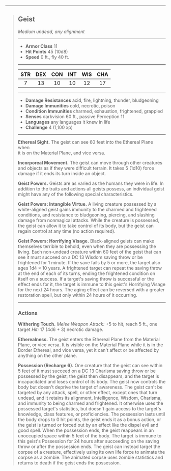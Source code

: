 ***
> ## Geist
> *Medium undead, any alignment*
> 
> ***
> 
> - **Armor Class** 11
> - **Hit Points** 45 (10d8)
> - **Speed** 0 ft., fly 40 ft.
> 
> ***
> 
> |STR|DEX|CON|INT|WIS|CHA|
> |:---:|:---:|:---:|:---:|:---:|:---:|
> |7|13|10|10|12|17|
> 
> ***
> 
> - **Damage Resistances** acid, fire, lightning, thunder, bludgeoning
> - **Damage Immunities** cold, necrotic, poison
> - **Condition Immunities** charmed, exhaustion, frightened, grappled
> - **Senses** darkvision 60 ft., passive Perception 11
> - **Languages** any languages it knew in life
> - **Challenge** 4 (1,100 xp)
> 
> ***
> 
> **Ethereal Sight.** The geist can see 60 feet into the Ethereal Plane when  
> it is on the Material Plane, and vice versa.
> 
> **Incorporeal Movement.** The geist can move through other creatures  
> and objects as if they were difficult terrain. It takes 5 (1d10) force  
> damage if it ends its turn inside an object.
> 
> **Geist Powers.** Geists are as varied as the humans they were in life. In addition to the traits and actions all geists possess, an individual geist might have any of the following special characteristics. 
> 
> **Geist Powers: Intangible Virtue.** A living creature possessed by a white-aligned geist gains immunity to the charmed and frightened conditions, and resistance to bludgeoning, piercing, and slashing damage from nonmagical attacks. While the creature is possessed, the geist can allow it to take control of its body, but the geist can regain control at any time (no action required).
> 
> **Geist Powers: Horrifying Visage.** Black-aligned geists can make themselves terrible to behold, even when they are possessing the living. Each non-undead creature within 60 feet of the geist that can see it must succeed on a DC 13 Wisdom saving throw or be frightened for 1 minute. If the save fails by 5 or more, the target also ages 1d4    ×    10 years. A frightened target can repeat the saving throw at the end of each of its turns, ending the frightened condition on itself on a success. If a target's saving throw is successful or the effect ends for it, the target is immune to this geist's Horrifying Visage for the next 24 hours. The aging effect can be reversed with a greater restoration spell, but only within 24 hours of it occurring.
> 
> ***
> 
> ### Actions
> **Withering Touch.** *Melee Weapon Attack:* +5 to hit, reach 5 ft., one target *Hit:* 17 (4d6 + 3) necrotic damage.
> 
> **Etherealness.** The geist enters the Ethereal Plane from the Material Plane, or vice versa. It is visible on the Material Plane while it is in the Border Ethereal, and vice versa, yet it can't affect or be affected by anything on the other plane.
> 
> **Possession (Recharge 6).** One creature that the geist can see within 5 feet of it must succeed on a DC 13 Charisma saving throw or be possessed by the geist; the geist then disappears, and the target is incapacitated and loses control of its body. The geist now controls the body but doesn't deprive the target of awareness. The geist can't be targeted by any attack, spell, or other effect, except ones that turn undead, and it retains its alignment, Intelligence, Wisdom, Charisma, and immunity to being charmed and frightened. It otherwise uses the possessed target's statistics, but doesn't gain access to the target's knowledge, class features, or proficiencies. The possession lasts until the body drops to 0 hit points, the geist ends it as a bonus action, or the geist is turned or forced out by an effect like the dispel evil and good spell. When the possession ends, the geist reappears in an unoccupied space within 5 feet of the body. The target is immune to this geist's Possession for 24 hours after succeeding on the saving throw or after the possession ends. The geist can instead target the corpse of a creature, effectively using its own life force to animate the corpse as a zombie. The animated corpse uses zombie statistics and returns to death if the geist ends the possession.
